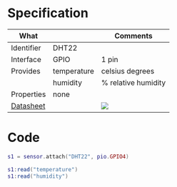 # Specification

| What         |             | Comments                   |
|--------------|-------------|----------------------------|
| Identifier   | DHT22       |                            |
| Interface    | GPIO        | 1 pin                      |
| Provides     | temperature | celsius degrees            |
|              | humidity    | % relative humidity        |
| Properties   | none        |                            |
| [Datasheet](https://cdn-shop.adafruit.com/datasheets/Digital+humidity+and+temperature+sensor+AM2302.pdf)    |             | ![](http://git.whitecatboard.org/dht22.jpg)                           |


# Code

```lua
s1 = sensor.attach("DHT22", pio.GPIO4)

s1:read("temperature")
s1:read("humidity")
```